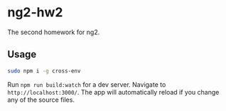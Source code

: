 # ng2-hw2

The second homework for ng2.

## Usage

```sh
sudo npm i -g cross-env
```

Run `npm run build:watch` for a dev server. Navigate to `http://localhost:3000/`. The app will automatically reload if you change any of the source files.
